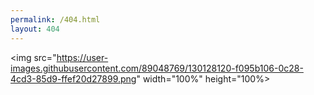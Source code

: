 ```yaml
---
permalink: /404.html
layout: 404
---
```


<img src="https://user-images.githubusercontent.com/89048769/130128120-f095b106-0c28-4cd3-85d9-ffef20d27899.png" width="100%" height="100%>
                                                                                                                                      


